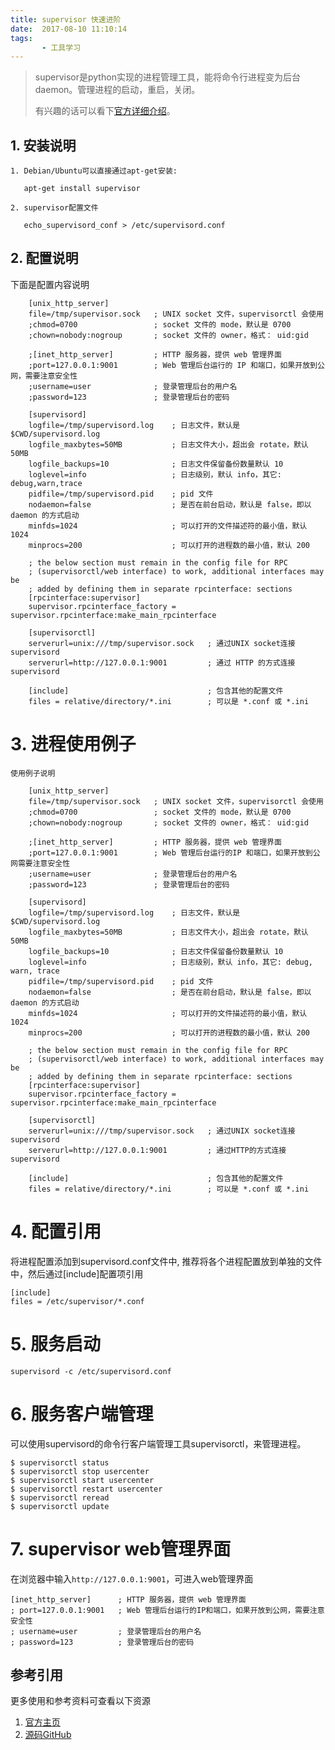 ```yaml
---
title: supervisor 快速进阶
date:  2017-08-10 11:10:14
tags:
       - 工具学习
---
```


> supervisor是python实现的进程管理工具，能将命令行进程变为后台daemon。管理进程的启动，重启，关闭。
> 
> 有兴趣的话可以看下[官方详细介绍](http://supervisord.org/index.html)。


## 1. 安装说明

    1. Debian/Ubuntu可以直接通过apt-get安装:
        
       apt-get install supervisor

    2. supervisor配置文件

       echo_supervisord_conf > /etc/supervisord.conf

<!-- more -->

## 2. 配置说明

   下面是配置内容说明

        [unix_http_server]
        file=/tmp/supervisor.sock   ; UNIX socket 文件，supervisorctl 会使用
        ;chmod=0700                 ; socket 文件的 mode，默认是 0700
        ;chown=nobody:nogroup       ; socket 文件的 owner，格式： uid:gid
        
        ;[inet_http_server]         ; HTTP 服务器，提供 web 管理界面
        ;port=127.0.0.1:9001        ; Web 管理后台运行的 IP 和端口，如果开放到公网，需要注意安全性
        ;username=user              ; 登录管理后台的用户名
        ;password=123               ; 登录管理后台的密码
        
        [supervisord]
        logfile=/tmp/supervisord.log    ; 日志文件，默认是 $CWD/supervisord.log
        logfile_maxbytes=50MB           ; 日志文件大小，超出会 rotate，默认 50MB
        logfile_backups=10              ; 日志文件保留备份数量默认 10
        loglevel=info                   ; 日志级别，默认 info，其它: debug,warn,trace
        pidfile=/tmp/supervisord.pid    ; pid 文件
        nodaemon=false                  ; 是否在前台启动，默认是 false，即以 daemon 的方式启动
        minfds=1024                     ; 可以打开的文件描述符的最小值，默认 1024
        minprocs=200                    ; 可以打开的进程数的最小值，默认 200
        
        ; the below section must remain in the config file for RPC
        ; (supervisorctl/web interface) to work, additional interfaces may be
        ; added by defining them in separate rpcinterface: sections
        [rpcinterface:supervisor]
        supervisor.rpcinterface_factory = supervisor.rpcinterface:make_main_rpcinterface
        
        [supervisorctl]
        serverurl=unix:///tmp/supervisor.sock   ; 通过UNIX socket连接supervisord
        serverurl=http://127.0.0.1:9001         ; 通过 HTTP 的方式连接 supervisord
        
        [include]                               ; 包含其他的配置文件
        files = relative/directory/*.ini        ; 可以是 *.conf 或 *.ini


# 3. 进程使用例子

    使用例子说明

        [unix_http_server]
        file=/tmp/supervisor.sock   ; UNIX socket 文件，supervisorctl 会使用
        ;chmod=0700                 ; socket 文件的 mode，默认是 0700
        ;chown=nobody:nogroup       ; socket 文件的 owner，格式： uid:gid

        ;[inet_http_server]         ; HTTP 服务器，提供 web 管理界面
        ;port=127.0.0.1:9001        ; Web 管理后台运行的IP 和端口，如果开放到公网需要注意安全性
        ;username=user              ; 登录管理后台的用户名
        ;password=123               ; 登录管理后台的密码
        
        [supervisord]
        logfile=/tmp/supervisord.log    ; 日志文件，默认是 $CWD/supervisord.log
        logfile_maxbytes=50MB           ; 日志文件大小，超出会 rotate，默认 50MB
        logfile_backups=10              ; 日志文件保留备份数量默认 10
        loglevel=info                   ; 日志级别，默认 info，其它: debug, warn, trace
        pidfile=/tmp/supervisord.pid    ; pid 文件
        nodaemon=false                  ; 是否在前台启动，默认是 false，即以 daemon 的方式启动
        minfds=1024                     ; 可以打开的文件描述符的最小值，默认 1024
        minprocs=200                    ; 可以打开的进程数的最小值，默认 200
        
        ; the below section must remain in the config file for RPC
        ; (supervisorctl/web interface) to work, additional interfaces may be
        ; added by defining them in separate rpcinterface: sections
        [rpcinterface:supervisor]
        supervisor.rpcinterface_factory = supervisor.rpcinterface:make_main_rpcinterface
        
        [supervisorctl]
        serverurl=unix:///tmp/supervisor.sock   ; 通过UNIX socket连接supervisord
        serverurl=http://127.0.0.1:9001         ; 通过HTTP的方式连接 supervisord

        [include]                               ; 包含其他的配置文件
        files = relative/directory/*.ini        ; 可以是 *.conf 或 *.ini


# 4. 配置引用

将进程配置添加到supervisord.conf文件中, 推荐将各个进程配置放到单独的文件中，然后通过[include]配置项引用

    
    [include]
    files = /etc/supervisor/*.conf

# 5. 服务启动

    
    supervisord -c /etc/supervisord.conf 

# 6. 服务客户端管理

可以使用supervisord的命令行客户端管理工具supervisorctl，来管理进程。


    $ supervisorctl status
    $ supervisorctl stop usercenter
    $ supervisorctl start usercenter
    $ supervisorctl restart usercenter
    $ supervisorctl reread
    $ supervisorctl update

# 7. supervisor web管理界面

在浏览器中输入`http://127.0.0.1:9001`，可进入web管理界面


    [inet_http_server]      ; HTTP 服务器，提供 web 管理界面
    ; port=127.0.0.1:9001   ; Web 管理后台运行的IP和端口，如果开放到公网，需要注意安全性
    ; username=user         ; 登录管理后台的用户名
    ; password=123          ; 登录管理后台的密码


## 参考引用

更多使用和参考资料可查看以下资源

1. [官方主页](http://supervisord.org/index.html)
2. [源码GitHub](https://github.com/Supervisor/supervisor)
